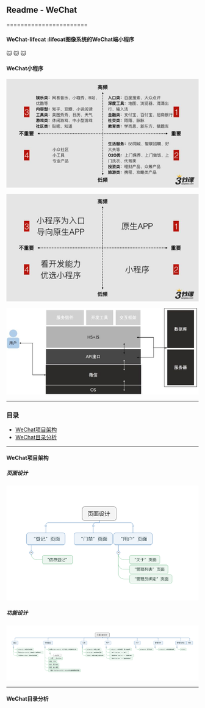 ## Readme - WeChat
=======================

#### WeChat-lifecat :lifecat图像系统的WeChat端小程序
:cat: :cat: :cat:

#### WeChat小程序

![2](img/1-2.jpg)

![3](img/1-3.jpg)

![1](img/1-1.jpg)

-----------------------
### 目录
  * [WeChat项目架构](WeChat项目架构)
  * [WeChat目录分析](WeChat目录分析)

-----------------------
#### WeChat项目架构

##### 页面设计
![页面设计](img/页面设计.png)

##### 功能设计
![功能设计](img/功能设计.png)

-----------------------
#### WeChat目录分析



